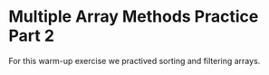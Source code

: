 Multiple Array Methods Practice Part 2
====================

For this warm-up exercise we practived sorting and filtering arrays.
